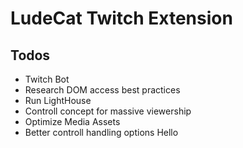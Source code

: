 # LudeCat Twitch Extension

## Todos

-   Twitch Bot
-   Research DOM access best practices
-   Run LightHouse
-   Controll concept for massive viewership
-   Optimize Media Assets
-   Better controll handling options Hello
